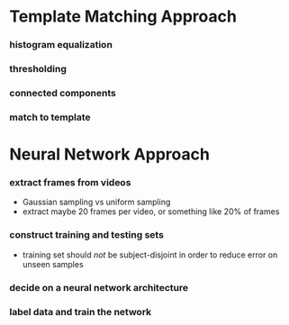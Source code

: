 # Template Matching Approach

### histogram equalization

### thresholding

### connected components

### match to template

### 


# Neural Network Approach
### extract frames from videos
- Gaussian sampling vs uniform sampling
- extract maybe 20 frames per video, or something like 20% of frames

### construct training and testing sets
- training set should *not* be subject-disjoint in order to reduce error on unseen samples

### decide on a neural network architecture

### label data and train the network
